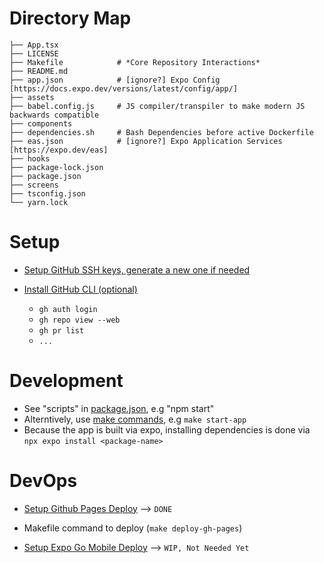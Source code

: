 # Directory Map

```
├── App.tsx
├── LICENSE
├── Makefile            # *Core Repository Interactions*
├── README.md
├── app.json            # [ignore?] Expo Config [https://docs.expo.dev/versions/latest/config/app/]
├── assets
├── babel.config.js     # JS compiler/transpiler to make modern JS backwards compatible
├── components
├── dependencies.sh     # Bash Dependencies before active Dockerfile
├── eas.json            # [ignore?] Expo Application Services [https://expo.dev/eas]
├── hooks
├── package-lock.json
├── package.json
├── screens
├── tsconfig.json
└── yarn.lock
```

# Setup

- [Setup GitHub SSH keys, generate a new one if needed](https://docs.github.com/en/authentication/connecting-to-github-with-ssh/checking-for-existing-ssh-keys?platform=linux)

- [Install GitHub CLI (optional)](https://github.com/cli/cli/blob/trunk/docs/install_linux.md#debian-ubuntu-linux-apt)
  - `gh auth login`
  - `gh repo view --web`
  - `gh pr list`
  - `...`

# Development

- See "scripts" in [package.json](./package.json), e.g "npm start"
- Alterntively, use [make commands](./Makefile), e.g `make start-app`
- Because the app is built via expo, installing dependencies is done via `npx expo install <package-name>`

# DevOps

- [Setup Github Pages Deploy](https://docs.expo.dev/distribution/publishing-websites/#github-pages) --> `DONE`

- Makefile command to deploy (`make deploy-gh-pages`)

- [Setup Expo Go Mobile Deploy](https://docs.expo.dev/eas-update/getting-started/) --> `WIP, Not Needed Yet`

